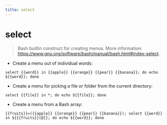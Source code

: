 ```yaml
---
title: select
---
```

# select

> Bash builtin construct for creating menus.
> More information: <https://www.gnu.org/software/bash/manual/bash.html#index-select>.

- Create a menu out of individual words:

`select {{word}} in {{apple}} {{orange}} {{pear}} {{banana}}; do echo ${{word}}; done`

- Create a menu for picking a file or folder from the current directory:

`select {{file}} in *; do echo ${{file}}; done`

- Create a menu from a Bash array:

`{{fruits}}=({{apple}} {{orange}} {{pear}} {{banana}}); select {{word}} in ${{{fruits}}[@]}; do echo ${{word}}; done`
